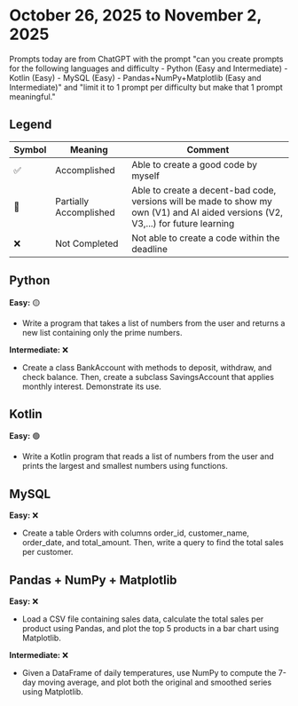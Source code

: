# October 26, 2025 to November 2, 2025

Prompts today are from ChatGPT with the prompt "can you create prompts for the following languages and difficulty - Python (Easy and Intermediate) - Kotlin (Easy) - MySQL (Easy) - Pandas+NumPy+Matplotlib (Easy and Intermediate)" and "limit it to 1 prompt per difficulty but make that 1 prompt meaningful."

## Legend
| Symbol | Meaning | Comment |
|--------|---------|---------|
| ✅ | Accomplished | Able to create a good code by myself |
| 🚧 | Partially Accomplished | Able to create a decent-bad code, versions will be made to show my own (V1) and AI aided versions (V2, V3,...) for future learning |
| ❌ | Not Completed | Not able to create a code within the deadline |

## Python
**Easy:** 🟡
- Write a program that takes a list of numbers from the user and returns a new list containing only the prime numbers.

**Intermediate:** ❌
- Create a class BankAccount with methods to deposit, withdraw, and check balance. Then, create a subclass SavingsAccount that applies monthly interest. Demonstrate its use.


## Kotlin
**Easy:** 🟢
- Write a Kotlin program that reads a list of numbers from the user and prints the largest and smallest numbers using functions.


## MySQL
**Easy:** ❌
- Create a table Orders with columns order_id, customer_name, order_date, and total_amount. Then, write a query to find the total sales per customer.


## Pandas + NumPy + Matplotlib
**Easy:** ❌
- Load a CSV file containing sales data, calculate the total sales per product using Pandas, and plot the top 5 products in a bar chart using Matplotlib.

**Intermediate:** ❌
- Given a DataFrame of daily temperatures, use NumPy to compute the 7-day moving average, and plot both the original and smoothed series using Matplotlib.
